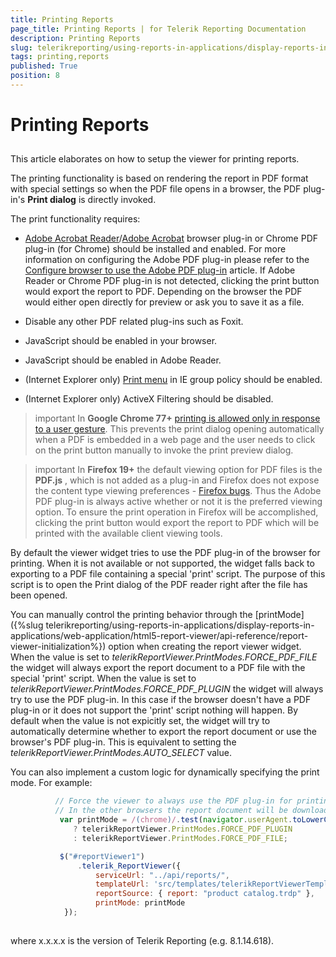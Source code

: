 ```yaml
---
title: Printing Reports
page_title: Printing Reports | for Telerik Reporting Documentation
description: Printing Reports
slug: telerikreporting/using-reports-in-applications/display-reports-in-applications/web-application/html5-report-viewer/printing-reports
tags: printing,reports
published: True
position: 8
---
```


# Printing Reports



## 

This article elaborates on how to setup the viewer for printing reports.
        

The printing functionality is based on rendering the report in PDF format with special settings so when
          the PDF file opens in a browser, the PDF plug-in's __Print dialog__ is directly invoked.
        

The print functionality requires:

* [Adobe Acrobat Reader](http://get.adobe.com/reader)/[Adobe Acrobat](http://acrobat.adobe.com)
              browser plug-in or Chrome PDF plug-in (for Chrome) should be installed and enabled.
              For more information on configuring the Adobe PDF plug-in please refer to the
              [Configure browser to use the Adobe PDF plug-in](http://helpx.adobe.com/acrobat/kb/pdf-browser-plugin-configuration.html) article.
              If Adobe Reader or Chrome PDF plug-in is not detected, clicking the print button would export the report to PDF.
              Depending on the browser the PDF would either open directly for preview or ask you to save it as a file.
            

* Disable any other PDF related plug-ins such as Foxit.

* JavaScript should be enabled in your browser.

* JavaScript should be enabled in Adobe Reader.

* (Internet Explorer only) [Print menu](http://maximumpcguides.com/windows-7/disable-the-print-menu-in-internet-explorer/)
              in IE group policy should be enabled.
            

* (Internet Explorer only) ActiveX Filtering should be disabled.

>important In  __Google Chrome 77+__ [printing is allowed only in response to a user gesture](https://pdfium.googlesource.com/pdfium.git/+/2021804f1b414c97667c03d7ab19daf66f6a19ef).            This prevents the print dialog opening automatically when a PDF is embedded in a web page            and the user needs to click on the print button manually to invoke the print preview dialog.          


>important In  __Firefox 19+__  the default viewing option for PDF files is the  __PDF.js__ ,            which is not added as a plug-in and Firefox does not expose the content type viewing preferences - [Firefox bugs](https://bugzilla.mozilla.org/show_bug.cgi?id=840439).            Thus the Adobe PDF plug-in is always active whether or not it is the preferred viewing option.            To ensure the print operation in Firefox will be accomplished, clicking the print button would            export the report to PDF which will be printed with the available client viewing tools.          


By default the viewer widget tries to use the PDF plug-in of the browser for printing. When it is not available
          or not supported, the widget falls back to exporting to a PDF file containing a special 'print'
          script. The purpose of this script is to open the Print dialog of the PDF reader right after the file has been opened.
        

You can manually control the printing behavior through the
          [printMode]({%slug telerikreporting/using-reports-in-applications/display-reports-in-applications/web-application/html5-report-viewer/api-reference/report-viewer-initialization%})
          option when creating the report viewer widget. When the value is set to
          *telerikReportViewer.PrintModes.FORCE_PDF_FILE* the widget
          will always export the report document to a PDF file with the special 'print'
          script. When the value is set to *telerikReportViewer.PrintModes.FORCE_PDF_PLUGIN*
          the widget will always try to use the PDF plug-in. In this case if the browser doesn't have a PDF plug-in or
          it does not support the 'print' script nothing will happen. By default when the value is not expicitly set,
          the widget will try to automatically determine whether to export the report document or use the browser's
          PDF plug-in. This is equivalent to setting the *telerikReportViewer.PrintModes.AUTO_SELECT*
          value.
        

You can also implement a custom logic for dynamically specifying the print mode. For example:

	
````js
          // Force the viewer to always use the PDF plug-in for printing in Chrome browser.
          // In the other browsers the report document will be downloaded as a PDF file:
           var printMode = /(chrome)/.test(navigator.userAgent.toLowerCase()) 
              ? telerikReportViewer.PrintModes.FORCE_PDF_PLUGIN 
              : telerikReportViewer.PrintModes.FORCE_PDF_FILE;

           $("#reportViewer1")
               .telerik_ReportViewer({
                   serviceUrl: "../api/reports/",
                   templateUrl: 'src/templates/telerikReportViewerTemplate-x.x.x.x.html',
                   reportSource: { report: "product catalog.trdp" },
                   printMode: printMode
            });
          
````



where x.x.x.x is the version of Telerik Reporting (e.g. 8.1.14.618).
